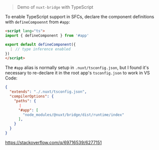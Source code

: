 > Demo of `nuxt-bridge` with TypeScript

To enable TypeScript support in SFCs, declare the component definitions with `defineCompoennt` from `#app`:

```html
<script lang="ts">
import { defineComponent } from '#app'

export default defineComponent({
  ⋮ // type inference enabled
})
</script>
```

The `#app` alias is normally setup in `.nuxt/tsconfig.json`, but I found it's necessary to re-declare it in the root app's `tsconfig.json` to work in VS Code:

```json
{
  "extends": "./.nuxt/tsconfig.json",
  "compilerOptions": {
    "paths": {
      ⋮
      "#app": [
        "node_modules/@nuxt/bridge/dist/runtime/index"
      ],
    }
  }
}
```

https://stackoverflow.com/q/69716539/6277151